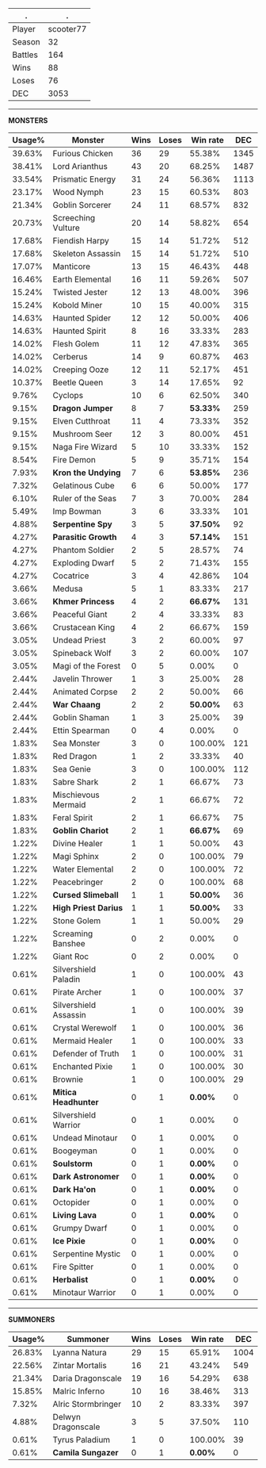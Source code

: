 .|.
|-|-
Player|scooter77
Season|32
Battles|164
Wins|88
Loses|76
DEC|3053

---
**MONSTERS**

Usage%|Monster|Wins|Loses|Win rate|DEC|
-|-|-|-|-|-|
39.63%|Furious Chicken|36|29|55.38%|1345|
38.41%|Lord Arianthus|43|20|68.25%|1487|
33.54%|Prismatic Energy|31|24|56.36%|1113|
23.17%|Wood Nymph|23|15|60.53%|803|
21.34%|Goblin Sorcerer|24|11|68.57%|832|
20.73%|Screeching Vulture|20|14|58.82%|654|
17.68%|Fiendish Harpy|15|14|51.72%|512|
17.68%|Skeleton Assassin|15|14|51.72%|510|
17.07%|Manticore|13|15|46.43%|448|
16.46%|Earth Elemental|16|11|59.26%|507|
15.24%|Twisted Jester|12|13|48.00%|396|
15.24%|Kobold Miner|10|15|40.00%|315|
14.63%|Haunted Spider|12|12|50.00%|406|
14.63%|Haunted Spirit|8|16|33.33%|283|
14.02%|Flesh Golem|11|12|47.83%|365|
14.02%|Cerberus|14|9|60.87%|463|
14.02%|Creeping Ooze|12|11|52.17%|451|
10.37%|Beetle Queen|3|14|17.65%|92|
9.76%|Cyclops|10|6|62.50%|340|
9.15%|**Dragon Jumper**|8|7|**53.33%**|259|
9.15%|Elven Cutthroat|11|4|73.33%|352|
9.15%|Mushroom Seer|12|3|80.00%|451|
9.15%|Naga Fire Wizard|5|10|33.33%|152|
8.54%|Fire Demon|5|9|35.71%|154|
7.93%|**Kron the Undying**|7|6|**53.85%**|236|
7.32%|Gelatinous Cube|6|6|50.00%|177|
6.10%|Ruler of the Seas|7|3|70.00%|284|
5.49%|Imp Bowman|3|6|33.33%|101|
4.88%|**Serpentine Spy**|3|5|**37.50%**|92|
4.27%|**Parasitic Growth**|4|3|**57.14%**|151|
4.27%|Phantom Soldier|2|5|28.57%|74|
4.27%|Exploding Dwarf|5|2|71.43%|155|
4.27%|Cocatrice|3|4|42.86%|104|
3.66%|Medusa|5|1|83.33%|217|
3.66%|**Khmer Princess**|4|2|**66.67%**|131|
3.66%|Peaceful Giant|2|4|33.33%|83|
3.66%|Crustacean King|4|2|66.67%|159|
3.05%|Undead Priest|3|2|60.00%|97|
3.05%|Spineback Wolf|3|2|60.00%|107|
3.05%|Magi of the Forest|0|5|0.00%|0|
2.44%|Javelin Thrower|1|3|25.00%|28|
2.44%|Animated Corpse|2|2|50.00%|66|
2.44%|**War Chaang**|2|2|**50.00%**|63|
2.44%|Goblin Shaman|1|3|25.00%|39|
2.44%|Ettin Spearman|0|4|0.00%|0|
1.83%|Sea Monster|3|0|100.00%|121|
1.83%|Red Dragon|1|2|33.33%|40|
1.83%|Sea Genie|3|0|100.00%|112|
1.83%|Sabre Shark|2|1|66.67%|73|
1.83%|Mischievous Mermaid|2|1|66.67%|72|
1.83%|Feral Spirit|2|1|66.67%|75|
1.83%|**Goblin Chariot**|2|1|**66.67%**|69|
1.22%|Divine Healer|1|1|50.00%|43|
1.22%|Magi Sphinx|2|0|100.00%|79|
1.22%|Water Elemental|2|0|100.00%|72|
1.22%|Peacebringer|2|0|100.00%|68|
1.22%|**Cursed Slimeball**|1|1|**50.00%**|36|
1.22%|**High Priest Darius**|1|1|**50.00%**|33|
1.22%|Stone Golem|1|1|50.00%|29|
1.22%|Screaming Banshee|0|2|0.00%|0|
1.22%|Giant Roc|0|2|0.00%|0|
0.61%|Silvershield Paladin|1|0|100.00%|43|
0.61%|Pirate Archer|1|0|100.00%|37|
0.61%|Silvershield Assassin|1|0|100.00%|39|
0.61%|Crystal Werewolf|1|0|100.00%|36|
0.61%|Mermaid Healer|1|0|100.00%|33|
0.61%|Defender of Truth|1|0|100.00%|31|
0.61%|Enchanted Pixie|1|0|100.00%|30|
0.61%|Brownie|1|0|100.00%|29|
0.61%|**Mitica Headhunter**|0|1|**0.00%**|0|
0.61%|Silvershield Warrior|0|1|0.00%|0|
0.61%|Undead Minotaur|0|1|0.00%|0|
0.61%|Boogeyman|0|1|0.00%|0|
0.61%|**Soulstorm**|0|1|**0.00%**|0|
0.61%|**Dark Astronomer**|0|1|**0.00%**|0|
0.61%|**Dark Ha'on**|0|1|**0.00%**|0|
0.61%|Octopider|0|1|0.00%|0|
0.61%|**Living Lava**|0|1|**0.00%**|0|
0.61%|Grumpy Dwarf|0|1|0.00%|0|
0.61%|**Ice Pixie**|0|1|**0.00%**|0|
0.61%|Serpentine Mystic|0|1|0.00%|0|
0.61%|Fire Spitter|0|1|0.00%|0|
0.61%|**Herbalist**|0|1|**0.00%**|0|
0.61%|Minotaur Warrior|0|1|0.00%|0|

---
**SUMMONERS**

Usage%|Summoner|Wins|Loses|Win rate|DEC|
-|-|-|-|-|-|
26.83%|Lyanna Natura|29|15|65.91%|1004|
22.56%|Zintar Mortalis|16|21|43.24%|549|
21.34%|Daria Dragonscale|19|16|54.29%|638|
15.85%|Malric Inferno|10|16|38.46%|313|
7.32%|Alric Stormbringer|10|2|83.33%|397|
4.88%|Delwyn Dragonscale|3|5|37.50%|110|
0.61%|Tyrus Paladium|1|0|100.00%|39|
0.61%|**Camila Sungazer**|0|1|**0.00%**|0|
